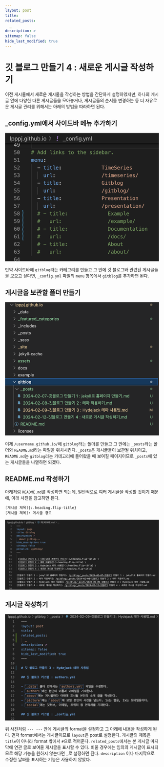 ```yaml
---
layout: post
title: 
related_posts:
  _
description: >
sitemap: false
hide_last_modified: true
---
```


# 깃 블로그 만들기 4 : 새로운 게시글 작성하기

이전 게시물에서 새로운 게시물을 작성하는 방법을 간단하게 설명하였지만, 하나의 게시글 안에 다양한 다른 게시글들을 모아놓거나, 게시글들의 순서를 변경하는 등 더 자유로운 게시글 관리를 위해서는 아래의 방법을 따라하면 된다.

## _config.yml에서 사이드바 메뉴 추가하기

![그림1](/assets/img/gitblog/gitblog3/gitblog3_1.png)

만약 사이드바에 `gitblog`라는 카테고리를 만들고 그 안에 깃 블로그와 관련된 게시글들을 모으고 싶다면, `_config.yml` 파일의 `menu` 항목에서 `gitblog`를 추가하면 된다.

## 게시글을 보관할 폴더 만들기

![그림2](/assets/img/gitblog/gitblog3/gitblog3_2.png)

이제 `/username.github.io/`에 `gitblog`라는 폴더를 만들고 그 안에는 `_posts`라는 폴더와 `README.md`라는 파일을 위치시킨다. `_posts`은 게시글들이 보관될 위치이고, `README.md`는 `gitblog`라는 카테고리에 들어왔을 때 보여질 페이지이므로 `_posts`에 있는 게시글들을 나열하면 되겠다.

## README.md 작성하기

아래처럼 `README.md`를 작성하면 되는데, 일반적으로 여러 게시글을 작성할 것이기 때문에, 아래 사진을 참고하면 된다. 

~~~python
[게시글 제목]{:.heading.flip-title}
[게시글 제목]: 게시글 경로
~~~

![그림3](/assets/img/gitblog/gitblog3/gitblog3_3.png)

## 게시글 작성하기

![그림4](/assets/img/gitblog/gitblog3/gitblog3_4.png)

위 사진처럼 `--- ---` 안에 게시글의 format을 설정하고 그 아래에 내용을 작성하게 된다. 먼저 format에서는 게시글이므로 `layout`은 post로 설정한다. 게시글의 제목은 `title`이 아니라 format 밖에서 `#`으로 적어준다. `related_posts`에서는 본 게시글 마지막에 연관 글로 보여줄 게시글을 표시할 수 있다. 비울 경우에는 임의의 게시글이 표시되므로 해당 기능을 원하지 않는다면 `_`로 설정하면 된다. `description` 이나 마지막으로 수정한 날짜를 표시하는 기능은 사용하지 않았다.